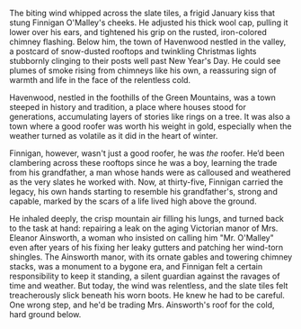 The biting wind whipped across the slate tiles, a frigid January kiss that stung Finnigan O'Malley's cheeks. He adjusted his thick wool cap, pulling it lower over his ears, and tightened his grip on the rusted, iron-colored chimney flashing. Below him, the town of Havenwood nestled in the valley, a postcard of snow-dusted rooftops and twinkling Christmas lights stubbornly clinging to their posts well past New Year's Day. He could see plumes of smoke rising from chimneys like his own, a reassuring sign of warmth and life in the face of the relentless cold.

Havenwood, nestled in the foothills of the Green Mountains, was a town steeped in history and tradition, a place where houses stood for generations, accumulating layers of stories like rings on a tree. It was also a town where a good roofer was worth his weight in gold, especially when the weather turned as volatile as it did in the heart of winter.

Finnigan, however, wasn't just a good roofer, he was *the* roofer. He’d been clambering across these rooftops since he was a boy, learning the trade from his grandfather, a man whose hands were as calloused and weathered as the very slates he worked with. Now, at thirty-five, Finnigan carried the legacy, his own hands starting to resemble his grandfather's, strong and capable, marked by the scars of a life lived high above the ground.

He inhaled deeply, the crisp mountain air filling his lungs, and turned back to the task at hand: repairing a leak on the aging Victorian manor of Mrs. Eleanor Ainsworth, a woman who insisted on calling him "Mr. O'Malley" even after years of his fixing her leaky gutters and patching her wind-torn shingles. The Ainsworth manor, with its ornate gables and towering chimney stacks, was a monument to a bygone era, and Finnigan felt a certain responsibility to keep it standing, a silent guardian against the ravages of time and weather. But today, the wind was relentless, and the slate tiles felt treacherously slick beneath his worn boots. He knew he had to be careful. One wrong step, and he'd be trading Mrs. Ainsworth's roof for the cold, hard ground below.
